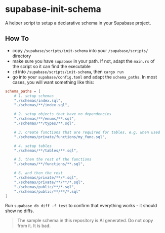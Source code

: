 # supabase-init-schema
A helper script to setup a declarative schema in your Supabase project.

## How To

- copy `/supabase/scripts/init-schema` into your `/supabase/scripts/` directory
- make sure you have `supabase` in your path. If not, adapt the `main.rs` of the script so it can find the executable
- `cd` into `/supabase/scripts/init-schema`, then `cargo run`
- go into your `supabase/config.toml` and adapt the `schema_paths`. In most cases, you will want something like this:
```toml
schema_paths = [
    # 1. setup schemas
    "./schemas/index.sql",
    "./schemas/**/index.sql",

    # 2. setup objects that have no dependencies
    "./schemas/**/enums/**.sql",
    "./schemas/**/types/**.sql",

    # 3. create functions that are required for tables, e.g. when used in default values
    "./schemas/private/functions/my_func.sql",

    # 4. setup tables
    "./schemas/**/tables/**.sql",

    # 5. then the rest of the functions
    "./schemas/**/functions/**.sql",

    # 6. and then the rest
    "./schemas/private/**/*.sql",
    "./schemas/private/**/**/*.sql",
    "./schemas/public/**/*.sql",
    "./schemas/public/**/**/*.sql"
]
```

Run `supabase db diff -f test` to confirm that everything works - it should show no diffs.

> The sample schema in this repository is AI generated. Do not copy from it. It is bad.
